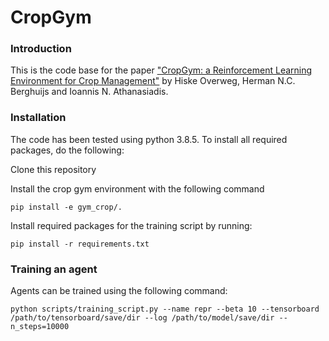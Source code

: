 # CropGym

### Introduction
This is the code base for the paper ["CropGym: a Reinforcement Learning Environment for Crop Management"](https://arxiv.org/abs/2104.04326) by Hiske Overweg, Herman N.C. Berghuijs and Ioannis N. Athanasiadis. 

### Installation
The code has been tested using python 3.8.5. To install all required packages, do the following:

Clone this repository

Install the crop gym environment with the following command
    
```
pip install -e gym_crop/.
```

Install required packages for the training script by running:
    
```
pip install -r requirements.txt
```

### Training an agent
Agents can be trained using the following command:
```
python scripts/training_script.py --name repr --beta 10 --tensorboard /path/to/tensorboard/save/dir --log /path/to/model/save/dir --n_steps=10000
```